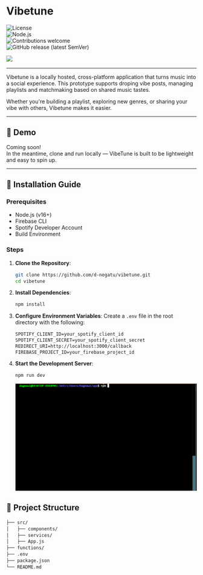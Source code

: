 # Vibetune

![License](https://img.shields.io/github/license/d-negatu/vibetune)  
![Node.js](https://img.shields.io/badge/Node.js-v16+-green)  
![Contributions welcome](https://img.shields.io/badge/contributions-welcome-brightgreen)  
![GitHub release (latest SemVer)](https://img.shields.io/github/v/release/d-negatu/vibetune)

<img src="https://github.com/user-attachments/assets/e20ec569-0dff-459d-8544-4a490f07f43f" width="50" />





----
Vibetune is a locally hosted, cross-platform application that turns music into a social experience. This prototype supports droping vibe posts, managing playlists and matchmaking based on shared music tastes. 

Whether you're building a playlist, exploring new genres, or sharing your vibe with others, Vibetune makes it easier.



---


## 🚀 Demo

Coming soon!  
In the meantime, clone and run locally — VibeTune is built to be lightweight and easy to spin up.

---

## 📜 Installation Guide

### Prerequisites

- Node.js (v16+)
- Firebase CLI
- Spotify Developer Account
- Build Environment

### Steps

1. **Clone the Repository**:
    ```bash
    git clone https://github.com/d-negatu/vibetune.git
    cd vibetune
    ```

2. **Install Dependencies**:
    ```bash
    npm install
    ```

3. **Configure Environment Variables**:
    Create a `.env` file in the root directory with the following:
    ```env
    SPOTIFY_CLIENT_ID=your_spotify_client_id
    SPOTIFY_CLIENT_SECRET=your_spotify_client_secret
    REDIRECT_URI=http://localhost:3000/callback
    FIREBASE_PROJECT_ID=your_firebase_project_id
    ```

4. **Start the Development Server**:
    ```bash
    npm run dev
    ```
    ![Demo](./src/assets/hello.gif)

## 📂 Project Structure

```bash
├── src/
│   ├── components/
│   ├── services/
│   ├── App.js
├── functions/
├── .env
├── package.json
└── README.md
